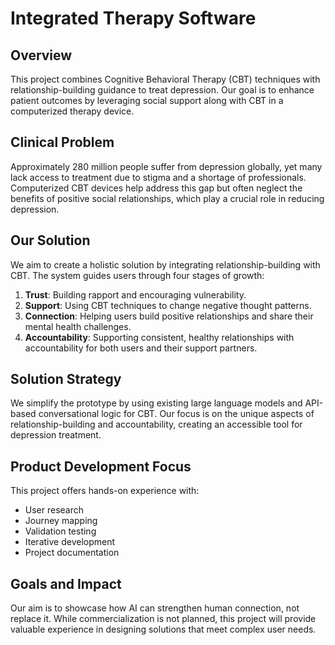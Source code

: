 # Integrated Therapy Software

## Overview
This project combines Cognitive Behavioral Therapy (CBT) techniques with relationship-building guidance to treat depression. Our goal is to enhance patient outcomes by leveraging social support along with CBT in a computerized therapy device.

## Clinical Problem
Approximately 280 million people suffer from depression globally, yet many lack access to treatment due to stigma and a shortage of professionals. Computerized CBT devices help address this gap but often neglect the benefits of positive social relationships, which play a crucial role in reducing depression.

## Our Solution
We aim to create a holistic solution by integrating relationship-building with CBT. The system guides users through four stages of growth:

1. **Trust**: Building rapport and encouraging vulnerability.
2. **Support**: Using CBT techniques to change negative thought patterns.
3. **Connection**: Helping users build positive relationships and share their mental health challenges.
4. **Accountability**: Supporting consistent, healthy relationships with accountability for both users and their support partners.

## Solution Strategy
We simplify the prototype by using existing large language models and API-based conversational logic for CBT. Our focus is on the unique aspects of relationship-building and accountability, creating an accessible tool for depression treatment.

## Product Development Focus
This project offers hands-on experience with:
- User research
- Journey mapping
- Validation testing
- Iterative development
- Project documentation

## Goals and Impact
Our aim is to showcase how AI can strengthen human connection, not replace it. While commercialization is not planned, this project will provide valuable experience in designing solutions that meet complex user needs.
